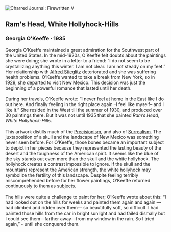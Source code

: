 <div class="artwork-of-the-day">
  <div class="container">
    <div class="img-wrapper">
      <img
        src="https://uploads7.wikiart.org/images/georgia-o-keeffe/ram-s-head-white-hollyhock-hills-1935.jpg!Large.jpg"
        alt="Charred Journal: Firewritten V" />
    </div>
    <div class="artwork-detail">
      <div class="artwork-origin"> 
        <h2 class="artwork-name">Ram's Head, White Hollyhock-Hills</h2>
        <h3 class="artist">
          Georgia O'Keeffe
                    ·  1935
        </h3>
      </div>
      <p class="description">
        <span class="artwork-description-text ng-binding" ng-bind-html="viewModel.ArtworkOfTheDay.Description | unsafe">Georgia O’Keeffe maintained a great admiration for the Southwest part of the United States. In the mid-1920s, O’Keeffe felt doubts about the paintings she were doing; she wrote in a letter to a friend: “I do not seem to be crystallizing anything this winter. I am not clear. I am not steady on my feet.” Her relationship with <a target="_blank" href="https://www.wikiart.org/en/alfred-stieglitz">Alfred Stieglitz</a> deteriorated and she was suffering health problems. O’Keeffe wanted to take a break from New York, so in 1929, she departed to visit New Mexico. This decision was just the beginning of a powerful romance that lasted until her death.<br> <br>During her travels, O’Keeffe wrote: “I never feel at home in the East like I do out here. And finally feeling in the right place again –I feel like myself– and I like it.” She resided in the West till the summer of 1930, and produced over 30 paintings there. But it was not until 1935 that she painted <i>Ram’s Head, White Hollyhock-Hills</i>.<br> <br>This artwork distills much of the <a target="_blank" href="https://www.wikiart.org/en/artists-by-art-movement/precisionism">Precisionism</a>, and also of <a target="_blank" href="https://www.wikiart.org/en/artists-by-art-movement/surrealism">Surrealism</a>. The juxtaposition of a skull and the landscape of New Mexico was something never seen before. For O’Keeffe, those bones became an important subject to depict in her pieces because they represented the lasting beauty of the desert and the toughness of the American spirit. It seems like the blue of the sky stands out even more than the skull and the white hollyhock. The hollyhock creates a contrast impossible to ignore. If the skull and the mountains represent the American strength, the white hollyhock may symbolize the fertility of this landscape. Despite feeling terribly miscomprehended before for her flower paintings, O’Keeffe returned continuously to them as subjects.<br> <br>The hills were quite a challenge to paint for her; O’Keeffe wrote about this: “I had looked out on the hills for weeks and painted them again and again —had climbed and ridden over them— so beautifully soft, so difficult. I had painted those hills from the car in bright sunlight and had failed dismally but I could see them—farther away—from my window in the rain. So I tried again,” -  until she conquered them.</span>
                        <div class="text-shadow-container" ng-show="showShadow" style=""></div>
      </p>
    </div>
  </div>

</div>

